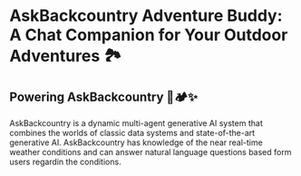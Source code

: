 # AskBackcountry Adventure Buddy: A Chat Companion for Your Outdoor Adventures 🏞️

## Powering AskBackcountry 🌲🏕️✨

AskBackcountry is a dynamic multi-agent generative AI system that combines the worlds of classic data systems and state-of-the-art generative AI. AskBackcountry has knowledge of the near real-time weather conditions and can answer natural language questions based form users regardin the conditions.
